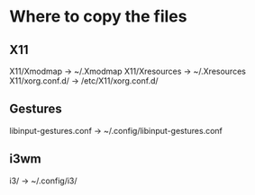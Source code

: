 # Where to copy the files

## X11

X11/Xmodmap -> ~/.Xmodmap
X11/Xresources -> ~/.Xresources
X11/xorg.conf.d/ -> /etc/X11/xorg.conf.d/

## Gestures

libinput-gestures.conf -> ~/.config/libinput-gestures.conf

## i3wm 

i3/ -> ~/.config/i3/

